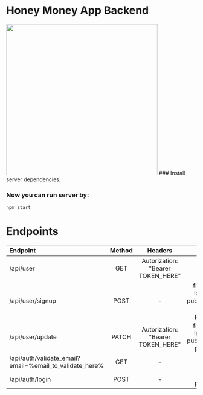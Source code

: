 # Honey Money App Backend
<img src="https://static.vecteezy.com/system/resources/previews/002/521/570/original/cartoon-cute-bee-holding-a-honey-comb-signboard-showing-victory-hand-vector.jpg" width="400"/>
### Install server dependencies.

### Now you can run server by:

```
npm start
```
# Endpoints
| Endpoint  | Method  | Headers | Params |
| :------------ |:---------------:|:------:|-----:|
|/api/user    | GET |  Autorization: "Bearer TOKEN_HERE" | - |
|/api/user/signup    | POST | - | firstName, lastName, publicName, email, password |
|/api/user/update | PATCH | Autorization: "Bearer TOKEN_HERE" | firstName, lastName, publicName, password |
|/api/auth/validate_email?email=%email_to_validate_here%    | GET |  -| -|
|/api/auth/login   | POST | - | email, password |